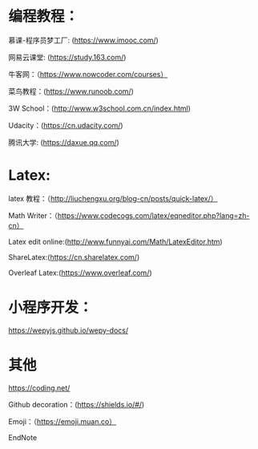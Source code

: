 
# 编程教程：

慕课-程序员梦工厂: (https://www.imooc.com/)

网易云课堂: (https://study.163.com/)

牛客网：（https://www.nowcoder.com/courses）

菜鸟教程：(https://www.runoob.com/)

3W School：(http://www.w3school.com.cn/index.html)

Udacity：(https://cn.udacity.com/)

腾讯大学: (https://daxue.qq.com/)

# Latex:

latex 教程：（http://liuchengxu.org/blog-cn/posts/quick-latex/）

Math Writer：（https://www.codecogs.com/latex/eqneditor.php?lang=zh-cn）

Latex edit online:(http://www.funnyai.com/Math/LatexEditor.htm)

ShareLatex:(https://cn.sharelatex.com/)

Overleaf Latex:(https://www.overleaf.com/)

# 小程序开发：

https://wepyjs.github.io/wepy-docs/


# 其他

https://coding.net/

Github decoration：(https://shields.io/#/)

Emoji：（https://emoji.muan.co）

EndNote
